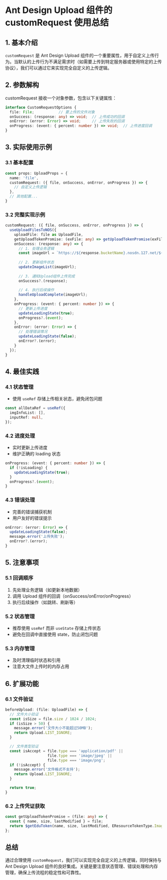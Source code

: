# Ant Design Upload 组件的 customRequest 使用总结

## 1. 基本介绍

`customRequest` 是 Ant Design Upload 组件的一个重要属性，用于自定义上传行为。当默认的上传行为不满足需求时（如需要上传到特定服务器或使用特定的上传协议），我们可以通过它来实现完全自定义的上传逻辑。

## 2. 参数解构

customRequest 接收一个对象参数，包含以下关键属性：
```typescript
interface CustomRequestOptions {
  file: File;           // 要上传的文件对象
  onSuccess: (response: any) => void;  // 上传成功的回调
  onError: (error: Error) => void;     // 上传失败的回调
  onProgress: (event: { percent: number }) => void;  // 上传进度回调
}
```

## 3. 实际使用示例

### 3.1 基本配置
```typescript
const props: UploadProps = {
  name: 'file',
  customRequest: ({ file, onSuccess, onError, onProgress }) => {
    // 自定义上传逻辑
  },
  // 其他配置...
}
```

### 3.2 完整实现示例
```typescript
customRequest: ({ file, onSuccess, onError, onProgress }) => {
  useUploadFilesToNOS({
    uploadFile: file as UploadFile,
    getUploadTokenPromise: (exFile: any) => getUploadTokenPromise(exFile),
    onSuccess: (response: any) => {
      // 1. 处理业务逻辑
      const imageUrl = `https://${response.bucketName}.nosdn.127.net/${response.objectKey}`;
      
      // 2. 更新组件状态
      updateImageList(imageUrl);
      
      // 3. 通知Upload组件上传完成
      onSuccess?.(response);
      
      // 4. 执行后续操作
      handleUploadComplete(imageUrl);
    },
    onProgress: (event: { percent: number }) => {
      // 更新上传进度
      updateLoadingState(true);
      onProgress?.(event);
    },
    onError: (error: Error) => {
      // 处理错误情况
      updateLoadingState(false);
      onError?.(error);
    }
  });
}
```

## 4. 最佳实践

### 4.1 状态管理
- 使用 `useRef` 存储上传相关状态，避免闭包问题
```typescript
const allDataRef = useRef({
  imgInfoList: [],
  inputRef: null,
});
```

### 4.2 进度处理
- 实时更新上传进度
- 维护正确的 loading 状态
```typescript
onProgress: (event: { percent: number }) => {
  if (!isLoading) {
    updateLoadingState(true);
  }
  onProgress?.(event);
}
```

### 4.3 错误处理
- 完善的错误捕获机制
- 用户友好的错误提示
```typescript
onError: (error: Error) => {
  updateLoadingState(false);
  message.error('上传失败');
  onError?.(error);
}
```

## 5. 注意事项

### 5.1 回调顺序
1. 先处理业务逻辑（如更新本地数据）
2. 调用 Upload 组件的回调（onSuccess/onError/onProgress）
3. 执行后续操作（如跳转、刷新等）

### 5.2 状态管理
- 推荐使用 `useRef` 而非 `useState` 存储上传状态
- 避免在回调中直接使用 state，防止闭包问题

### 5.3 内存管理
- 及时清理临时状态和引用
- 注意大文件上传时的内存占用

## 6. 扩展功能

### 6.1 文件验证
```typescript
beforeUpload: (file: UploadFile) => {
  // 文件大小验证
  const isSize = file.size / 1024 / 1024;
  if (isSize > 50) {
    message.error('文件大小不能超过50MB');
    return Upload.LIST_IGNORE;
  }

  // 文件类型验证
  const isAccept = file.type === 'application/pdf' || 
                   file.type === 'image/jpeg' || 
                   file.type === 'image/png';
  if (!isAccept) {
    message.error('文件格式不支持');
    return Upload.LIST_IGNORE;
  }

  return true;
}
```

### 6.2 上传凭证获取
```typescript
const getUploadTokenPromise = (file: any) => {
  const { name, size, lastModified } = file;
  return $getEduToken(name, size, lastModified, EResourceTokenType.Image);
};
```

## 总结

通过合理使用 `customRequest`，我们可以实现完全自定义的上传逻辑，同时保持与 Ant Design Upload 组件的良好集成。关键是要注意状态管理、错误处理和内存管理，确保上传流程的稳定性和可靠性。